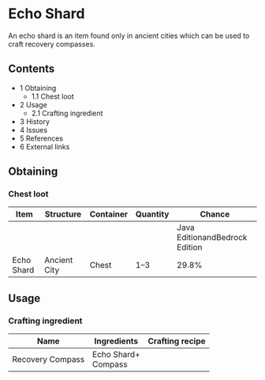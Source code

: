 # Echo Shard
An echo shard is an item found only in ancient cities which can be used to craft recovery compasses.

## Contents
- 1 Obtaining
	- 1.1 Chest loot
- 2 Usage
	- 2.1 Crafting ingredient
- 3 History
- 4 Issues
- 5 References
- 6 External links

## Obtaining
### Chest loot
| Item       | Structure    | Container | Quantity | Chance                         |
|------------|--------------|-----------|----------|--------------------------------|
|            |              |           |          | Java EditionandBedrock Edition |
| Echo Shard | Ancient City | Chest     | 1–3      | 29.8%                          |

## Usage
### Crafting ingredient
| Name             | Ingredients             | Crafting recipe |
|------------------|-------------------------|-----------------|
| Recovery Compass | Echo Shard+<br/>Compass |                 |

